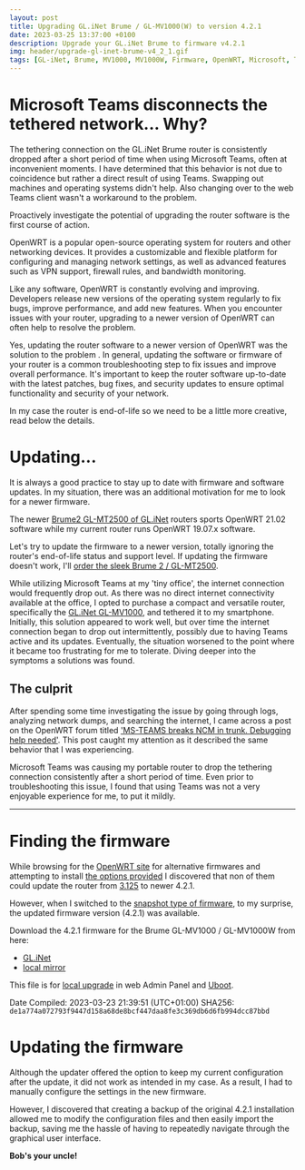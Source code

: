 ```yaml
---
layout: post
title: Upgrading GL.iNet Brume / GL-MV1000(W) to version 4.2.1
date: 2023-03-25 13:37:00 +0100
description: Upgrade your GL.iNet Brume to firmware v4.2.1 
img: header/upgrade-gl-inet-brume-v4_2_1.gif
tags: [GL-iNet, Brume, MV1000, MV1000W, Firmware, OpenWRT, Microsoft, Teams]
---
```


# Microsoft Teams disconnects the tethered network... Why?

The tethering connection on the GL.iNet Brume router is consistently dropped after a short period of time when using Microsoft Teams, often at inconvenient moments. I have determined that this behavior is not due to coincidence but rather a direct result of using Teams. Swapping out machines and operating systems didn't help. Also changing over to the web Teams client wasn't a workaround to the problem.

Proactively investigate the potential of upgrading the router software is the first course of action.

OpenWRT is a popular open-source operating system for routers and other networking devices. It provides a customizable and flexible platform for configuring and managing network settings, as well as advanced features such as VPN support, firewall rules, and bandwidth monitoring.

Like any software, OpenWRT is constantly evolving and improving. Developers release new versions of the operating system regularly to fix bugs, improve performance, and add new features. When you encounter issues with your router, upgrading to a newer version of OpenWRT can often help to resolve the problem.

Yes, updating the router software to a newer version of OpenWRT was the solution to the problem . In general, updating the software or firmware of your router is a common troubleshooting step to fix issues and improve overall performance. It's important to keep the router software up-to-date with the latest patches, bug fixes, and security updates to ensure optimal functionality and security of your network.

In my case the router is end-of-life so we need to be a little more creative, read below the details.

# Updating...

It is always a good practice to stay up to date with firmware and software updates. In my situation, there was an additional motivation for me to look for a newer firmware.

The newer [Brume2 GL-MT2500 of GL.iNet](https://www.gl-inet.com/products/gl-mt2500/) routers sports OpenWRT 21.02 software while my current router runs OpenWRT 19.07.x software.

Let's try to update the firmware to a newer version, totally ignoring the router's end-of-life status and support level. If updating the firmware doesn't work, I'll [order the sleek Brume 2 / GL-MT2500](https://store.gl-inet.com/collections/brume-2-gl-mt2500-mt2500a-security-gateway).

While utilizing Microsoft Teams at my 'tiny office', the internet connection would frequently drop out. As there was no direct internet connectivity available at the office, I opted to purchase a compact and versatile router, specifically the [GL.iNet GL-MV1000](https://www.gl-inet.com/products/gl-mv1000/), and tethered it to my smartphone. Initially, this solution appeared to work well, but over time the internet connection began to drop out intermittently, possibly due to having Teams active and its updates. Eventually, the situation worsened to the point where it became too frustrating for me to tolerate. Diving deeper into the symptoms a solutions was found.

## The culprit

After spending some time investigating the issue by going through logs, analyzing network dumps, and searching the internet, I came across a post on the OpenWRT forum titled ['MS-TEAMS breaks NCM in trunk. Debugging help needed'](https://forum.openwrt.org/t/ms-teams-breaks-ncm-in-trunk-debugging-help-needed/77724/2). This post caught my attention as it described the same behavior that I was experiencing.

Microsoft Teams was causing my portable router to drop the tethering connection consistently after a short period of time. Even prior to troubleshooting this issue, I found that using Teams was not a very enjoyable experience for me, to put it mildly.

---

# Finding the firmware

While browsing for the [OpenWRT site](https://openwrt.org/toh/gl.inet/gl-mv1000) for alternative firmwares and attempting to install [the options provided](https://openwrt.org/toh/gl.inet/gl-mv1000#installation) I discovered that non of them could update the router from [3.125](https://dl.gl-inet.com/?model=mv1000) to newer 4.2.1.

However, when I switched to the [snapshot type of firmware](https://dl.gl-inet.com/?model=mv1000&type=snapshot), to my surprise, the updated firmware version (4.2.1) was available.

Download the 4.2.1 firmware for the Brume GL-MV1000 / GL-MV1000W from here:

*   [GL.iNet](https://fw.gl-inet.com/firmware/snapshots/20230324/mv1000/openwrt-mv1000-4.2.1-0324-1679603991.img)
*   [local mirror](/assets/bin/openwrt-mv1000-4.2.1-0324-1679603991.img)

This file is for [local upgrade](https://docs.gl-inet.com/en/4/tutorials/firmware_upgrade/) in web Admin Panel and [Uboot](https://docs.gl-inet.com/en/4/tutorials/debrick/).

Date Compiled: 2023-03-23 21:39:51 (UTC+01:00)
SHA256: `de1a774a072793f9447d158a68de8bcf447daa8fe3c369db6d6fb994dcc87bbd`  

# Updating the firmware

Although the updater offered the option to keep my current configuration after the update, it did not work as intended in my case. As a result, I had to manually configure the settings in the new firmware.

However, I discovered that creating a backup of the original 4.2.1 installation allowed me to modify the configuration files and then easily import the backup, saving me the hassle of having to repeatedly navigate through the graphical user interface.

__Bob's your uncle!__